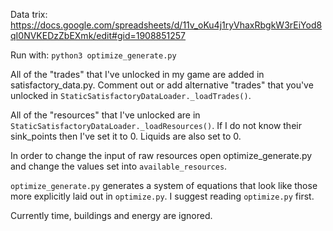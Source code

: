 Data trix: https://docs.google.com/spreadsheets/d/11v_oKu4j1ryVhaxRbgkW3rEiYod8qI0NVKEDzZbEXmk/edit#gid=1908851257

Run with: `python3 optimize_generate.py`


All of the "trades" that I've unlocked in my game are added in satisfactory_data.py. Comment out or add alternative "trades" that you've unlocked in `StaticSatisfactoryDataLoader._loadTrades()`.

All of the "resources" that I've unlocked are in `StaticSatisfactoryDataLoader._loadResources()`. If I do not know their sink_points then I've set it to 0. Liquids are also set to 0.

In order to change the input of raw resources open optimize_generate.py and change the values set into `available_resources`.

`optimize_generate.py` generates a system of equations that look like those more explicitly laid out in `optimize.py`. I suggest reading `optimize.py` first.

Currently time, buildings and energy are ignored.
